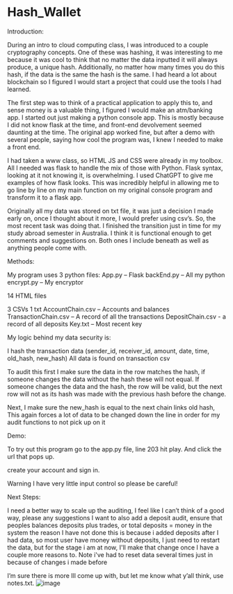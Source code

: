# Hash_Wallet
Introduction:

During an intro to cloud computing class, I was introduced to a couple cryptography concepts.  One of these was hashing, it was interesting to me because it was cool to think that no matter the data inputted it will always produce, a unique hash.  Additionally, no matter how many times you do this hash, if the data is the same the hash is the same.  I had heard a lot about blockchain so I figured I would start a project that could use the tools I had learned. 

The first step was to think of a practical application to apply this to, and sense money is a valuable thing, I figured I would make an atm/banking app.  I started out just making a python console app.  This is mostly because I did not know flask at the time, and front-end devolvement seemed daunting at the time.  The original app worked fine, but after a demo with several people, saying how cool the program was, I knew I needed to make a front end.

I had taken a www class, so HTML JS and CSS were already in my toolbox.  All I needed was flask to handle the mix of those with Python.  Flask syntax, looking at it not knowing it, is overwhelming.  I used ChatGPT to give me examples of how flask looks.  This was incredibly helpful in allowing me to go line by line on my main function on my original console program and transform it to a flask app. 

Originally all my data was stored on txt file, it was just a decision I made early on, once I thought about it more, I would prefer using csv’s. So, the most recent task was doing that.  I finished the transition just in time for my study abroad semester in Australia.  I think it is functional enough to get comments and suggestions on. Both ones I include beneath as well as anything people come with.


Methods:

My program uses 3 python files:
App.py – Flask 
backEnd.py – All my python
encrypt.py – My encryptor

14 HTML files

3 CSVs 1 txt
AccountChain.csv – Accounts and balances
TransactionChain.csv – A record of all the transactions
DepositChain.csv - a record of all deposits
Key.txt – Most recent key

My logic behind my data security is:

I hash the transaction data (sender_id, receiver_id, amount, date, time, old_hash, new_hash)
All data is found on transaction csv

To audit this first I make sure the data in the row matches the hash, 
if someone changes the data without the hash these will not equal.
	If someone changes the data and the hash, the row will be valid, but the next row will 	not as its hash was made with the previous hash before the change.

Next, I make sure the new_hash is equal to the next chain links old hash,
This again forces a lot of data to be changed down the line in order for my audit functions to not pick up on it

Demo:

To try out this program go to the app.py file, line 203 hit play.  And click the url that pops up.

create your account and sign in.

Warning I have  very little input control so please be careful!

Next Steps:

I need a better way to scale up the auditing, I feel like I can’t think of a good way, please any suggestions
I want to also add a deposit audit, ensure that peoples balances deposits plus trades, or total deposits = money in the system 
	the reason I have not done this is because i added deposits after I had data, so most user have money without deposits, I just need to restart the 	data, but for the stage i am at now, I'll make that change once I have a couple more reasons to.  Note i've had to reset data several times just in 	because of changes i made before

I’m sure there is more Ill come up with, but let me know what y’all think, use notes.txt.
![image](https://user-images.githubusercontent.com/105388898/210686727-e0f13c3b-833c-4e79-8b32-f167d8926bfb.png)
